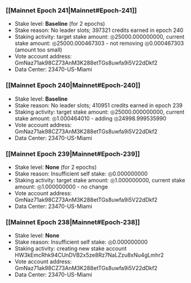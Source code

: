 ### [[Mainnet Epoch 241|Mainnet#Epoch-241]]
* Stake level: **Baseline** (for 2 epochs)
* Stake reason: No leader slots; 397321 credits earned in epoch 240
* Staking activity: target stake amount: ◎25000.000000000, current stake amount: ◎25000.000467303 - not removing ◎0.000467303 (amount too small)
* Vote account address: GmNaz71ak98CZ73AnM3K288etTGs8uwfa9i5V22dDkf2
* Data Center: 23470-US-Miami
### [[Mainnet Epoch 240|Mainnet#Epoch-240]]
* Stake level: **Baseline**
* Stake reason: No leader slots; 410951 credits earned in epoch 239
* Staking activity: target stake amount: ◎25000.000000000, current stake amount: ◎1.000464010 - adding ◎24998.999535990
* Vote account address: GmNaz71ak98CZ73AnM3K288etTGs8uwfa9i5V22dDkf2
* Data Center: 23470-US-Miami
### [[Mainnet Epoch 239|Mainnet#Epoch-239]]
* Stake level: **None** (for 2 epochs)
* Stake reason: Insufficient self stake: ◎0.000000000
* Staking activity: target stake amount: ◎1.000000000, current stake amount: ◎1.000000000 - no change
* Vote account address: GmNaz71ak98CZ73AnM3K288etTGs8uwfa9i5V22dDkf2
* Data Center: 23470-US-Miami
### [[Mainnet Epoch 238|Mainnet#Epoch-238]]
* Stake level: **None**
* Stake reason: Insufficient self stake: ◎0.000000000
* Staking activity: creating new stake account HW3kEmcRhk94CUnDVB2x5ze8Rz7NaLZzu8xNu4gLmhr2
* Vote account address: GmNaz71ak98CZ73AnM3K288etTGs8uwfa9i5V22dDkf2
* Data Center: 23470-US-Miami